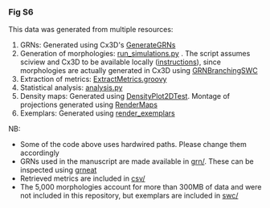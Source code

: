 ### Fig S6



This data was generated from multiple resources:

1. GRNs: Generated using Cx3D's [GenerateGRNs](https://github.com/morphonets/cx3d/blob/master/src/main/java/sc/iview/cx3d/simulations/grn/GenerateGRNs.java)
2. Generation of morphologies: [run_simulations.py](./run_simulations.py) . The script assumes sciview and Cx3D to be available locally ([instructions](https://imagej.net/SNT#Installation)), since morphologies are actually generated in Cx3D using [GRNBranchingSWC](https://github.com/morphonets/cx3d/blob/master/src/main/java/sc/iview/cx3d/commands/GRNBranchingSWC.java)
3. Extraction of metrics: [ExtractMetrics.groovy](./ExtractMetrics.groovy)
4. Statistical analysis: [analysis.py](./analysis.py)
5.  Density maps: Generated using [DensityPlot2DTest](https://github.com/morphonets/SNT/blob/master/src/test/java/sc/fiji/snt/DensityPlot2DTest.java). Montage of projections generated using [RenderMaps](./RenderMaps.ijm)
6. Exemplars: Generated using [render_exemplars](./render_exemplars.py)



NB:

- Some of the code above uses hardwired paths. Please change them accordingly
- GRNs used in the manuscript are made available in [grn/](./grn). These can be inspected using [grneat](https://github.com/brevis-us/grneat) 
- Retrieved metrics are included in  [csv/](./csv)
- The 5,000 morphologies account for more than 300MB of data and were not included in this repository, but exemplars are included in [swc/](./swc)

